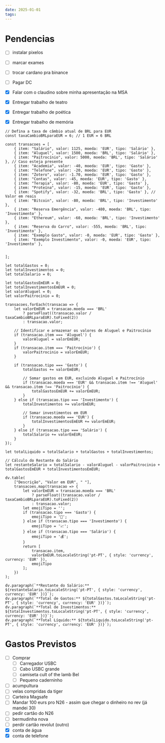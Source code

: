 ```yaml
---
date: 2025-01-01
tags:
---
```


# Pendencias
- [ ] instalar pixelos
- [ ] marcar exames
- [ ] trocar cardano pra binance
- [ ] Pagar DC
- [x] Falar com o claudino sobre minha apresentação na MSA
- [x] Entregar trabalho de teatro
- [x] Entregar trabalho de poética
- [x] Entregar trabalho de memória



```dataviewjs
// Defina a taxa de câmbio atual de BRL para EUR
const taxaCambioBRLparaEUR = 6; // 1 EUR = 6 BRL

const transacoes = [
    { item: "Salário", valor: 1125, moeda: 'EUR', tipo: 'Salário' },
    { item: "Aluguel", valor: 1500, moeda: 'BRL', tipo: 'Salário' },
    { item: "Paitrocínio", valor: 5000, moeda: 'BRL', tipo: 'Salário' }, // Caso esteja presente
    { item: "Academia", valor: -40, moeda: 'EUR', tipo: 'Gasto' },
    { item: "Telefone", valor: -20, moeda: 'EUR', tipo: 'Gasto' },
    { item: "Zotero", valor: -1.70, moeda: 'EUR', tipo: 'Gasto' },
    { item: "Contas", valor: -45, moeda: 'EUR', tipo: 'Gasto' },
    { item: "Terapia", valor: -80, moeda: 'EUR', tipo: 'Gasto' },
    { item: "Proteína", valor: -15, moeda: 'EUR', tipo: 'Gasto' },
    { item: "Spotify", valor: -32, moeda: 'BRL', tipo: 'Gasto' }, // Valor em reais
    { item: "Bitcoin", valor: -80, moeda: 'BRL', tipo: 'Investimento' },
    { item: "Reserva Emergência", valor: -480, moeda: 'BRL', tipo: 'Investimento' },
    { item: "Ethereum", valor: -60, moeda: 'BRL', tipo: 'Investimento' },
    { item: "Reserva do Carro", valor: -555, moeda: 'BRL', tipo: 'Investimento' },
    { item: "Exemplo Gasto", valor: -0, moeda: 'EUR', tipo: 'Gasto' },
    { item: "Exemplo Investimento", valor: -0, moeda: 'EUR', tipo: 'Investimento' },
   
    
];

let totalGastos = 0;
let totalInvestimentos = 0;
let totalSalario = 0;

let totalGastosEmEUR = 0;
let totalInvestimentosEmEUR = 0;
let valorAluguel = 0;
let valorPaitrocinio = 0;

transacoes.forEach(transacao => {
    let valorEmEUR = transacao.moeda === 'BRL'
        ? parseFloat((transacao.valor / taxaCambioBRLparaEUR).toFixed(2))
        : transacao.valor;

    // Identificar e armazenar os valores de Aluguel e Paitrocínio
    if (transacao.item === 'Aluguel') {
        valorAluguel = valorEmEUR;
    }
    if (transacao.item === 'Paitrocínio') {
        valorPaitrocinio = valorEmEUR;
    }

    if (transacao.tipo === 'Gasto') {
        totalGastos += valorEmEUR;

        // Somar gastos em EUR, excluindo Aluguel e Paitrocínio
        if (transacao.moeda === 'EUR' && transacao.item !== 'Aluguel' && transacao.item !== 'Paitrocínio') {
            totalGastosEmEUR += valorEmEUR;
        }
    } else if (transacao.tipo === 'Investimento') {
        totalInvestimentos += valorEmEUR;

        // Somar investimentos em EUR
        if (transacao.moeda === 'EUR') {
            totalInvestimentosEmEUR += valorEmEUR;
        }
    } else if (transacao.tipo === 'Salário') {
        totalSalario += valorEmEUR;
    }
});

let totalLiquido = totalSalario + totalGastos + totalInvestimentos;

// Cálculo do Restante do Salário
let restanteSalario = totalSalario - valorAluguel - valorPaitrocinio + totalGastosEmEUR + totalInvestimentosEmEUR;

dv.table(
    ["Descrição", "Valor em EUR", " "],
    transacoes.map(transacao => {
        let valorEmEUR = transacao.moeda === 'BRL'
            ? parseFloat((transacao.valor / taxaCambioBRLparaEUR).toFixed(2))
            : transacao.valor;
        let emojiTipo = '';
        if (transacao.tipo === 'Gasto') {
            emojiTipo = '💸';
        } else if (transacao.tipo === 'Investimento') {
            emojiTipo = '📈';
        } else if (transacao.tipo === 'Salário') {
            emojiTipo = '💰';
        }
        return [
            transacao.item,
            valorEmEUR.toLocaleString('pt-PT', { style: 'currency', currency: 'EUR' }),
            emojiTipo
        ];
    })
);

dv.paragraph(`**Restante do Salário:** ${restanteSalario.toLocaleString('pt-PT', { style: 'currency', currency: 'EUR' })}`);
dv.paragraph(`**Total de Gastos:** ${totalGastos.toLocaleString('pt-PT', { style: 'currency', currency: 'EUR' })}`);
dv.paragraph(`**Total de Investimentos:** ${totalInvestimentos.toLocaleString('pt-PT', { style: 'currency', currency: 'EUR' })}`);
dv.paragraph(`**Total Líquido:** ${totalLiquido.toLocaleString('pt-PT', { style: 'currency', currency: 'EUR' })}`);

```

# Gastos Previstos
- [ ] Comprar 
	- [ ] Carregador USBC
	- [ ] Cabo USBC grande
	- [ ] camiseta cult of the lamb Bel
	- [ ] Pequeno caderninho
- [ ] acumpultura
- [ ] velas compridas da tiger
- [ ] Carteira Magsafe
- [ ] Mandar 100 eurs pro N26 - assim que chegar o dinheiro no rev (já mandei 30)
- [ ] pedir cartão do N26
- [ ] bermudinha nova
- [ ] perdir cartão revolut (outro)
- [x] conta de água 
- [x] conta de telefone 
